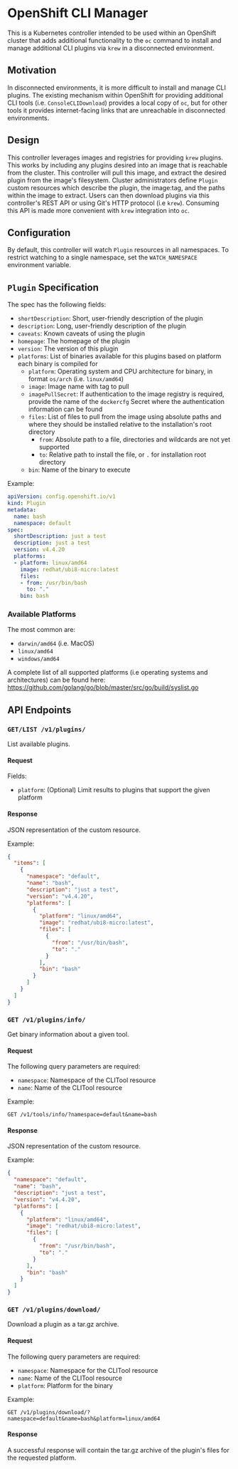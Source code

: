 # OpenShift CLI Manager
This is a Kubernetes controller intended to be used within an OpenShift cluster that adds additional functionality to the `oc` command to install and manage additional CLI plugins via `krew` in a disconnected environment.

## Motivation
In disconnected environments, it is more difficult to install and manage CLI plugins. The existing mechanism within OpenShift for providing additional CLI tools (i.e. `ConsoleCLIDownload`) provides a local copy of `oc`, but for other tools it provides internet-facing links that are unreachable in disconnected environments.

## Design
This controller leverages images and registries for providing `krew` plugins. This works by including any plugins desired into an image that is reachable from the cluster. This controller will pull this image, and extract the desired plugin from the image's filesystem. Cluster administrators define `Plugin` custom resources which describe the plugin, the image:tag, and the paths within the image to extract. Users can then download plugins via this controller's REST API or using Git's HTTP protocol (i.e `krew`). Consuming this API is made more convenient with `krew` integration into `oc`.

## Configuration
By default, this controller will watch `Plugin` resources in all namespaces. To restrict watching to a single namespace, set the `WATCH_NAMESPACE` environment variable.

## `Plugin` Specification
The spec has the following fields:
* `shortDescription`: Short, user-friendly description of the plugin
* `description`: Long, user-friendly description of the plugin
* `caveats`: Known caveats of using the plugin
* `homepage`: The homepage of the plugin
* `version`: The version of this plugin
* `platforms`: List of binaries available for this plugins based on platform each binary is compiled for
    * `platform`: Operating system and CPU architecture for binary, in format `os/arch` (i.e. `linux/amd64`)
    * `image`: Image name with tag to pull
    * `imagePullSecret`: If authentication to the image registry is required, provide the name of the `dockercfg` Secret where the authentication information can be found
    * `files`: List of files to pull from the image using absolute paths and where they should be installed relative to the installation's root directory
      * `from`: Absolute path to a file, directories and wildcards are not yet supported
      * `to`: Relative path to install the file, or `.` for installation root directory
    * `bin`: Name of the binary to execute

Example:
```yaml
apiVersion: config.openshift.io/v1
kind: Plugin
metadata:
  name: bash
  namespace: default
spec:
  shortDescription: just a test
  description: just a test
  version: v4.4.20
  platforms:
  - platform: linux/amd64
    image: redhat/ubi8-micro:latest
    files:
    - from: /usr/bin/bash
      to: "."
    bin: bash
```

### Available Platforms
The most common are:
  * `darwin/amd64` (i.e. MacOS)
  * `linux/amd64`
  * `windows/amd64`

A complete list of all supported platforms (i.e operating systems and architectures) can be found here: https://github.com/golang/go/blob/master/src/go/build/syslist.go

## API Endpoints
### `GET/LIST /v1/plugins/`
List available plugins.

#### Request
Fields:
* `platform`: (Optional) Limit results to plugins that support the given platform

#### Response
JSON representation of the custom resource.

Example:
```json
{
  "items": [
    {
      "namespace": "default",
      "name": "bash",
      "description": "just a test",
      "version": "v4.4.20",
      "platforms": [
        {
          "platform": "linux/amd64",
          "image": "redhat/ubi8-micro:latest",
          "files": [
            {
              "from": "/usr/bin/bash",
              "to": "."
            }
          ],
          "bin": "bash"
        }
      ]
    }
  ]
}
```

### `GET /v1/plugins/info/`
Get binary information about a given tool.

#### Request
The following query parameters are required:
* `namespace`: Namespace of the CLITool resource
* `name`: Name of the CLITool resource

Example:
```http
GET /v1/tools/info/?namespace=default&name=bash
```

#### Response
JSON representation of the custom resource.

Example:
```json
{
  "namespace": "default",
  "name": "bash",
  "description": "just a test",
  "version": "v4.4.20",
  "platforms": [
    {
      "platform": "linux/amd64",
      "image": "redhat/ubi8-micro:latest",
      "files": [
        {
          "from": "/usr/bin/bash",
          "to": "."
        }
      ],
      "bin": "bash"
    }
  ]
}
```

### `GET /v1/plugins/download/`
Download a plugin as a tar.gz archive.

#### Request
The following query parameters are required:
* `namespace`: Namespace for the CLITool resource
* `name`: Name of the CLITool resource
* `platform`: Platform for the binary

Example:
```http
GET /v1/plugins/download/?namespace=default&name=bash&platform=linux/amd64
```

#### Response
A successful response will contain the tar.gz archive of the plugin's files for the requested platform.